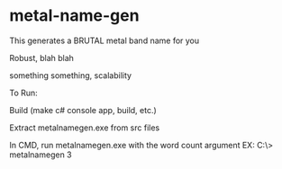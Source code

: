 # metal-name-gen
This generates a BRUTAL metal band name for you

Robust, blah blah

something something, scalability


To Run:

Build (make c# console app, build, etc.)

Extract metalnamegen.exe from src files

In CMD, run metalnamegen.exe with the word count argument
  EX: C:\\> metalnamegen 3
